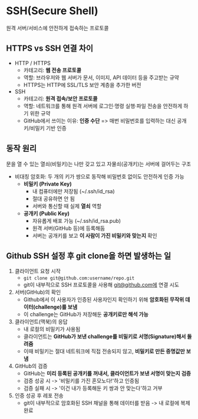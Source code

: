 # SSH(Secure Shell)

원격 서버/서비스에 안전하게 접속하는 프로토콜

## HTTPS vs SSH 연결 차이

- HTTP / HTTPS
  - 카테고리: **웹 전송 프로토콜**
  - 역할: 브라우저와 웹 서버가 문서, 이미지, API 데이터 등을 주고받는 규약
  - HTTPS는 HTTP에 SSL/TLS 보안 계층을 추가한 버전
- SSH
  - 카테고리: **원격 접속/보안 프로토콜**
  - 역할: 네트워크를 통해 원격 서버에 로그인·명령 실행·파일 전송을 안전하게 하기 위한 규약
  - GitHub에서 쓰이는 이유: **인증 수단** => 매번 비밀번호를 입력하는 대신 공개키/비밀키 기반 인증

## 동작 원리

문을 열 수 있는 열쇠(비밀키)는 나만 갖고 있고 자물쇠(공개키)는 서버에 걸어두는 구조

- 비대칭 암호화: 두 개의 키가 쌍으로 동작해 비밀번호 없이도 안전하게 인증 가능
  - **비밀키 (Private Key)**
    - 내 컴퓨터에만 저장됨 (~/.ssh/id_rsa)
    - 절대 공유하면 안 됨
    - 서버와 통신할 때 실제 **열쇠** 역할
  - **공개키 (Public Key)**
    - 자유롭게 배포 가능 (~/.ssh/id_rsa.pub)
    - 원격 서버(GitHub 등)에 등록해둠
    - 서버는 공개키를 보고 **이 사람이 가진 비밀키와 맞는지** 확인

## Github SSH 설정 후 git clone을 하면 발생하는 일

1. 클라이언트 요청 시작
   - `git clone git@github.com:username/repo.git`
   - git이 내부적으로 SSH 프로토콜을 사용해 git@github.com에 연결 시도
2. 서버(GitHub)의 확인
   - Github에서 이 사용자가 인증된 사용자인지 확인하기 위해 **암호화된 무작위 데이터(challenge)를 보냄**
   - 이 challenge는 GitHub가 저장해둔 **공개키로만 해석 가능**
3. 클라이언트(맥북)의 응답
   - 내 로컬의 비밀키가 사용됨
   - 클라이언트는 **GitHub가 보낸 challenge를 비밀키로 서명(Signature)해서 돌려줌**
   - 이때 비밀키는 절대 네트워크에 직접 전송되지 않고, **비밀키로 만든 증명값만 보냄**
4. GitHub의 검증
   - GitHub는 **미리 등록된 공개키를 꺼내서, 클라이언트가 보낸 서명이 맞는지 검증**
   - 검증 성공 시 -> '비밀키를 가진 혼모노다!'하고 인증됨
   - 검증 실패 시 -> '이건 내가 등록해둔 키 쌍과 안 맞는다'하고 거부
5. 인증 성공 후 레포 전송
   - git이 내부적으로 암호화된 SSH 채널을 통해 데이터를 받음 -> 내 로컬에 복제 완료
